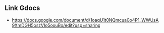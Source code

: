 ## Link Gdocs ##
- https://docs.google.com/document/d/1oaqU1t0NQmcua0o4P1_WWUsA9XmDGH5oszVIo5oouBo/edit?usp=sharing